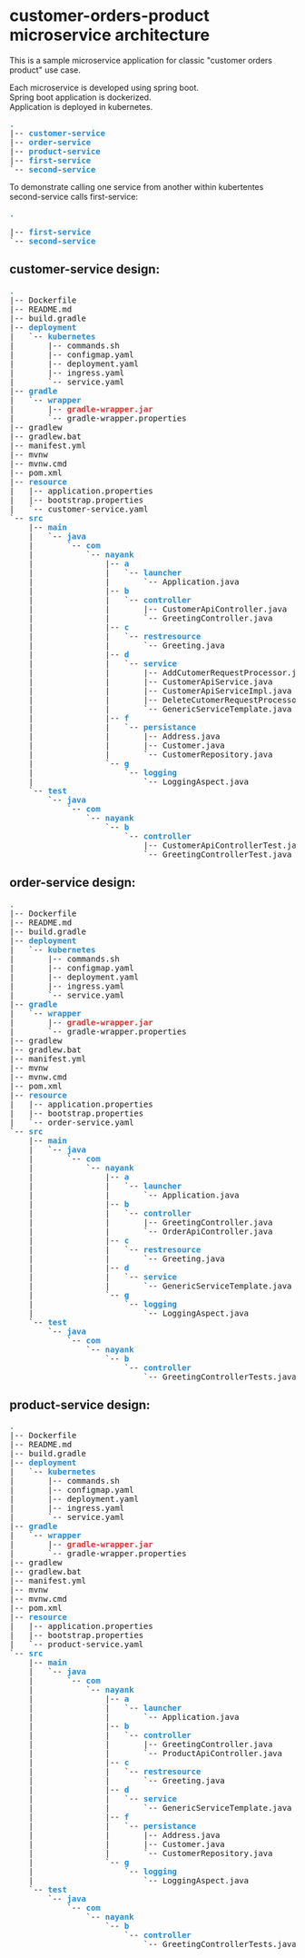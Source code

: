 # customer-orders-product microservice architecture
This is a sample microservice application for classic "customer orders product" use case.

Each microservice is developed using spring boot. <br/>
Spring boot application is dockerized. <br/>
Application is deployed in kubernetes.<br/>

<pre><font color="#268BD2"><b>.</b></font>
|-- <font color="#268BD2"><b>customer-service</b></font>
|-- <font color="#268BD2"><b>order-service</b></font>
|-- <font color="#268BD2"><b>product-service</b></font>
|-- <font color="#268BD2"><b>first-service</b></font>
`-- <font color="#268BD2"><b>second-service</b></font>
</pre>




To demonstrate calling one service from another within kubertentes second-service calls first-service:

<pre><font color="#268BD2"><b>.</b></font>

|-- <font color="#268BD2"><b>first-service</b></font>
`-- <font color="#268BD2"><b>second-service</b></font>
</pre>


<h2>customer-service design: </h2>
<pre><font color="#268BD2"><b>.</b></font>
|-- Dockerfile
|-- README.md
|-- build.gradle
|-- <font color="#268BD2"><b>deployment</b></font>
|   `-- <font color="#268BD2"><b>kubernetes</b></font>
|       |-- commands.sh
|       |-- configmap.yaml
|       |-- deployment.yaml
|       |-- ingress.yaml
|       `-- service.yaml
|-- <font color="#268BD2"><b>gradle</b></font>
|   `-- <font color="#268BD2"><b>wrapper</b></font>
|       |-- <font color="#DC322F"><b>gradle-wrapper.jar</b></font>
|       `-- gradle-wrapper.properties
|-- gradlew
|-- gradlew.bat
|-- manifest.yml
|-- mvnw
|-- mvnw.cmd
|-- pom.xml
|-- <font color="#268BD2"><b>resource</b></font>
|   |-- application.properties
|   |-- bootstrap.properties
|   `-- customer-service.yaml
`-- <font color="#268BD2"><b>src</b></font>
    |-- <font color="#268BD2"><b>main</b></font>
    |   `-- <font color="#268BD2"><b>java</b></font>
    |       `-- <font color="#268BD2"><b>com</b></font>
    |           `-- <font color="#268BD2"><b>nayank</b></font>
    |               |-- <font color="#268BD2"><b>a</b></font>
    |               |   `-- <font color="#268BD2"><b>launcher</b></font>
    |               |       `-- Application.java
    |               |-- <font color="#268BD2"><b>b</b></font>
    |               |   `-- <font color="#268BD2"><b>controller</b></font>
    |               |       |-- CustomerApiController.java
    |               |       `-- GreetingController.java
    |               |-- <font color="#268BD2"><b>c</b></font>
    |               |   `-- <font color="#268BD2"><b>restresource</b></font>
    |               |       `-- Greeting.java
    |               |-- <font color="#268BD2"><b>d</b></font>
    |               |   `-- <font color="#268BD2"><b>service</b></font>
    |               |       |-- AddCutomerRequestProcessor.java
    |               |       |-- CustomerApiService.java
    |               |       |-- CustomerApiServiceImpl.java
    |               |       |-- DeleteCutomerRequestProcessor.java
    |               |       `-- GenericServiceTemplate.java
    |               |-- <font color="#268BD2"><b>f</b></font>
    |               |   `-- <font color="#268BD2"><b>persistance</b></font>
    |               |       |-- Address.java
    |               |       |-- Customer.java
    |               |       `-- CustomerRepository.java
    |               `-- <font color="#268BD2"><b>g</b></font>
    |                   `-- <font color="#268BD2"><b>logging</b></font>
    |                       `-- LoggingAspect.java
    `-- <font color="#268BD2"><b>test</b></font>
        `-- <font color="#268BD2"><b>java</b></font>
            `-- <font color="#268BD2"><b>com</b></font>
                `-- <font color="#268BD2"><b>nayank</b></font>
                    `-- <font color="#268BD2"><b>b</b></font>
                        `-- <font color="#268BD2"><b>controller</b></font>
                            |-- CustomerApiControllerTest.java
                            `-- GreetingControllerTest.java
</pre>


<h2>order-service design: </h2>
<pre><font color="#268BD2"><b>.</b></font>
|-- Dockerfile
|-- README.md
|-- build.gradle
|-- <font color="#268BD2"><b>deployment</b></font>
|   `-- <font color="#268BD2"><b>kubernetes</b></font>
|       |-- commands.sh
|       |-- configmap.yaml
|       |-- deployment.yaml
|       |-- ingress.yaml
|       `-- service.yaml
|-- <font color="#268BD2"><b>gradle</b></font>
|   `-- <font color="#268BD2"><b>wrapper</b></font>
|       |-- <font color="#DC322F"><b>gradle-wrapper.jar</b></font>
|       `-- gradle-wrapper.properties
|-- gradlew
|-- gradlew.bat
|-- manifest.yml
|-- mvnw
|-- mvnw.cmd
|-- pom.xml
|-- <font color="#268BD2"><b>resource</b></font>
|   |-- application.properties
|   |-- bootstrap.properties
|   `-- order-service.yaml
`-- <font color="#268BD2"><b>src</b></font>
    |-- <font color="#268BD2"><b>main</b></font>
    |   `-- <font color="#268BD2"><b>java</b></font>
    |       `-- <font color="#268BD2"><b>com</b></font>
    |           `-- <font color="#268BD2"><b>nayank</b></font>
    |               |-- <font color="#268BD2"><b>a</b></font>
    |               |   `-- <font color="#268BD2"><b>launcher</b></font>
    |               |       `-- Application.java
    |               |-- <font color="#268BD2"><b>b</b></font>
    |               |   `-- <font color="#268BD2"><b>controller</b></font>
    |               |       |-- GreetingController.java
    |               |       `-- OrderApiController.java
    |               |-- <font color="#268BD2"><b>c</b></font>
    |               |   `-- <font color="#268BD2"><b>restresource</b></font>
    |               |       `-- Greeting.java
    |               |-- <font color="#268BD2"><b>d</b></font>
    |               |   `-- <font color="#268BD2"><b>service</b></font>
    |               |       `-- GenericServiceTemplate.java
    |               `-- <font color="#268BD2"><b>g</b></font>
    |                   `-- <font color="#268BD2"><b>logging</b></font>
    |                       `-- LoggingAspect.java
    `-- <font color="#268BD2"><b>test</b></font>
        `-- <font color="#268BD2"><b>java</b></font>
            `-- <font color="#268BD2"><b>com</b></font>
                `-- <font color="#268BD2"><b>nayank</b></font>
                    `-- <font color="#268BD2"><b>b</b></font>
                        `-- <font color="#268BD2"><b>controller</b></font>
                            `-- GreetingControllerTests.java
</pre>

<h2>product-service design: </h2>
<pre><font color="#268BD2"><b>.</b></font>
|-- Dockerfile
|-- README.md
|-- build.gradle
|-- <font color="#268BD2"><b>deployment</b></font>
|   `-- <font color="#268BD2"><b>kubernetes</b></font>
|       |-- commands.sh
|       |-- configmap.yaml
|       |-- deployment.yaml
|       |-- ingress.yaml
|       `-- service.yaml
|-- <font color="#268BD2"><b>gradle</b></font>
|   `-- <font color="#268BD2"><b>wrapper</b></font>
|       |-- <font color="#DC322F"><b>gradle-wrapper.jar</b></font>
|       `-- gradle-wrapper.properties
|-- gradlew
|-- gradlew.bat
|-- manifest.yml
|-- mvnw
|-- mvnw.cmd
|-- pom.xml
|-- <font color="#268BD2"><b>resource</b></font>
|   |-- application.properties
|   |-- bootstrap.properties
|   `-- product-service.yaml
`-- <font color="#268BD2"><b>src</b></font>
    |-- <font color="#268BD2"><b>main</b></font>
    |   `-- <font color="#268BD2"><b>java</b></font>
    |       `-- <font color="#268BD2"><b>com</b></font>
    |           `-- <font color="#268BD2"><b>nayank</b></font>
    |               |-- <font color="#268BD2"><b>a</b></font>
    |               |   `-- <font color="#268BD2"><b>launcher</b></font>
    |               |       `-- Application.java
    |               |-- <font color="#268BD2"><b>b</b></font>
    |               |   `-- <font color="#268BD2"><b>controller</b></font>
    |               |       |-- GreetingController.java
    |               |       `-- ProductApiController.java
    |               |-- <font color="#268BD2"><b>c</b></font>
    |               |   `-- <font color="#268BD2"><b>restresource</b></font>
    |               |       `-- Greeting.java
    |               |-- <font color="#268BD2"><b>d</b></font>
    |               |   `-- <font color="#268BD2"><b>service</b></font>
    |               |       `-- GenericServiceTemplate.java
    |               |-- <font color="#268BD2"><b>f</b></font>
    |               |   `-- <font color="#268BD2"><b>persistance</b></font>
    |               |       |-- Address.java
    |               |       |-- Customer.java
    |               |       `-- CustomerRepository.java
    |               `-- <font color="#268BD2"><b>g</b></font>
    |                   `-- <font color="#268BD2"><b>logging</b></font>
    |                       `-- LoggingAspect.java
    `-- <font color="#268BD2"><b>test</b></font>
        `-- <font color="#268BD2"><b>java</b></font>
            `-- <font color="#268BD2"><b>com</b></font>
                `-- <font color="#268BD2"><b>nayank</b></font>
                    `-- <font color="#268BD2"><b>b</b></font>
                        `-- <font color="#268BD2"><b>controller</b></font>
                            `-- GreetingControllerTests.java
</pre>
